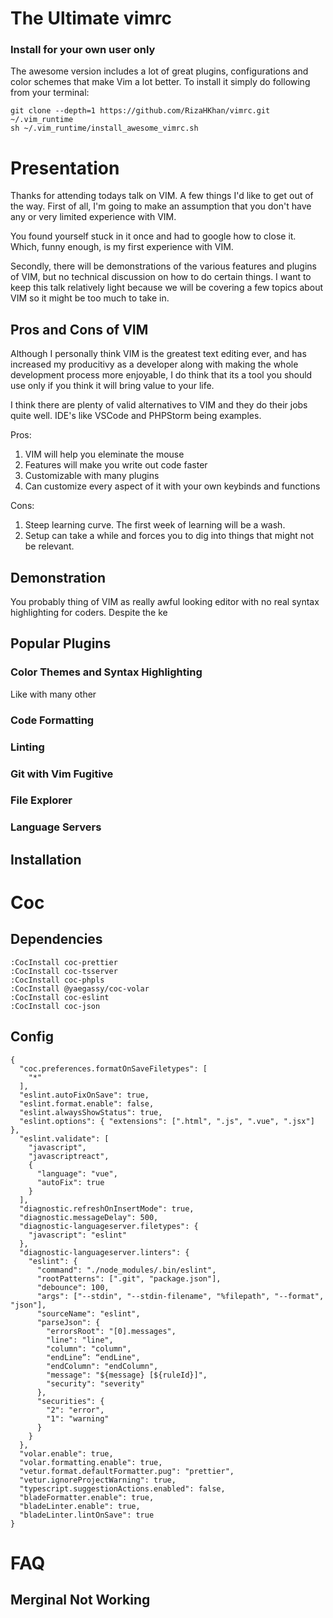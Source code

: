 # The Ultimate vimrc

### Install for your own user only

The awesome version includes a lot of great plugins, configurations and color schemes that make Vim a lot better. To install it simply do following from your terminal:

    git clone --depth=1 https://github.com/RizaHKhan/vimrc.git ~/.vim_runtime
    sh ~/.vim_runtime/install_awesome_vimrc.sh

# Presentation

Thanks for attending todays talk on VIM. A few things I'd like to get out of the way. First of all, I'm going to make an assumption that you don't have any or very limited experience with VIM.

You found yourself stuck in it once and had to google how to close it. Which, funny enough, is my first experience with VIM.

Secondly, there will be demonstrations of the various features and plugins of VIM, but no technical discussion on how to do certain things. I want to keep this talk relatively light because we will be covering a few topics about VIM so it might be too much to take in.

## Pros and Cons of VIM

Although I personally think VIM is the greatest text editing ever, and has increased my producitivy as a developer along with making the whole development process more enjoyable, I do think that its a tool you should use only if you think it will bring value to your life.

I think there are plenty of valid alternatives to VIM and they do their jobs quite well. IDE's like VSCode and PHPStorm being examples.

Pros:

1. VIM will help you eleminate the mouse
2. Features will make you write out code faster
3. Customizable with many plugins
4. Can customize every aspect of it with your own keybinds and functions

Cons:

1. Steep learning curve. The first week of learning will be a wash.
2. Setup can take a while and forces you to dig into things that might not be relevant.

## Demonstration

You probably thing of VIM as really awful looking editor with no real syntax highlighting for coders. Despite the ke

## Popular Plugins

### Color Themes and Syntax Highlighting

Like with many other

### Code Formatting

### Linting

### Git with Vim Fugitive

### File Explorer

### Language Servers

## Installation

# Coc

## Dependencies

```
:CocInstall coc-prettier
:CocInstall coc-tsserver
:CocInstall coc-phpls
:CocInstall @yaegassy/coc-volar
:CocInstall coc-eslint
:CocInstall coc-json

```

## Config

```
{
  "coc.preferences.formatOnSaveFiletypes": [
    "*"
  ],
  "eslint.autoFixOnSave": true,
  "eslint.format.enable": false,
  "eslint.alwaysShowStatus": true,
  "eslint.options": { "extensions": [".html", ".js", ".vue", ".jsx"] },
  "eslint.validate": [
    "javascript",
    "javascriptreact",
    {
      "language": "vue",
      "autoFix": true
    }
  ],
  "diagnostic.refreshOnInsertMode": true,
  "diagnostic.messageDelay": 500,
  "diagnostic-languageserver.filetypes": {
    "javascript": "eslint"
  },
  "diagnostic-languageserver.linters": {
    "eslint": {
      "command": "./node_modules/.bin/eslint",
      "rootPatterns": [".git", "package.json"],
      "debounce": 100,
      "args": ["--stdin", "--stdin-filename", "%filepath", "--format", "json"],
      "sourceName": "eslint",
      "parseJson": {
        "errorsRoot": "[0].messages",
        "line": "line",
        "column": "column",
        "endLine”: “endLine",
        "endColumn": "endColumn",
        "message": "${message} [${ruleId}]",
        "security": "severity"
      },
      "securities": {
        "2": "error",
        "1": "warning"
      }
    }
  },
  "volar.enable": true,
  "volar.formatting.enable": true,
  "vetur.format.defaultFormatter.pug": "prettier",
  "vetur.ignoreProjectWarning": true,
  "typescript.suggestionActions.enabled": false,
  "bladeFormatter.enable": true,
  "bladeLinter.enable": true,
  "bladeLinter.lintOnSave": true
}
```

# FAQ

## Merginal Not Working

